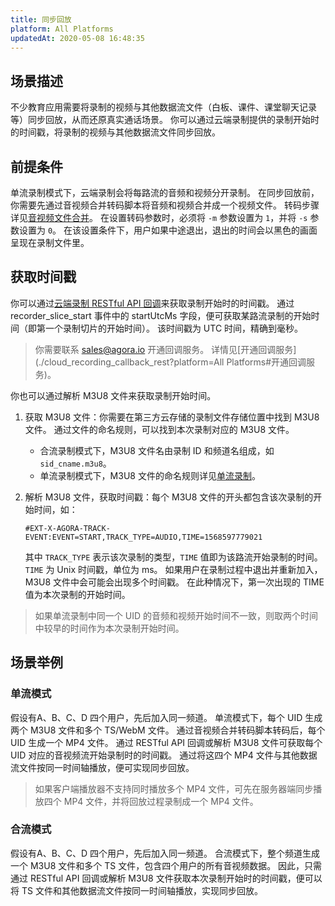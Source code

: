 ```yaml
---
title: 同步回放
platform: All Platforms
updatedAt: 2020-05-08 16:48:35
---
```

## 场景描述

不少教育应用需要将录制的视频与其他数据流文件（白板、课件、课堂聊天记录等）同步回放，从而还原真实通话场景。 你可以通过云端录制提供的录制开始时的时间戳，将录制的视频与其他数据流文件同步回放。

## 前提条件

单流录制模式下，云端录制会将每路流的音频和视频分开录制。 在同步回放前，你需要先通过音视频合并转码脚本将音频和视频合并成一个视频文件。 转码步骤详见[音视频文件合并](/cn/cloud-recording/cloud_recording_merge_files)。 在设置转码参数时，必须将 `-m` 参数设置为 `1`，并将 `-s` 参数设置为 `0`。 在该设置条件下，用户如果中途退出，退出的时间会以黑色的画面呈现在录制文件里。

## 获取时间戳

你可以通过[云端录制 RESTful API 回调](./cloud_recording_callback_rest)来获取录制开始时的时间戳。  通过 recorder_slice_start 事件中的 startUtcMs 字段，便可获取某路流录制的开始时间（即第一个录制切片的开始时间）。 该时间戳为 UTC 时间，精确到毫秒。

> 你需要联系 sales@agora.io 开通回调服务。 详情见[开通回调服务](./cloud_recording_callback_rest?platform=All Platforms#开通回调服务)。

你也可以通过解析 M3U8 文件来获取录制开始时间。

1. 获取 M3U8 文件：你需要在第三方云存储的录制文件存储位置中找到 M3U8 文件。 通过文件的命名规则，可以找到本次录制对应的 M3U8 文件。

   - 合流录制模式下，M3U8 文件名由录制 ID 和频道名组成，如 `sid_cname.m3u8`。
   - 单流录制模式下，M3U8 文件的命名规则详见[单流录制](./individual_recording_mode)。

2. 解析 M3U8 文件，获取时间戳：每个 M3U8 文件的开头都包含该次录制的开始时间，如：

   `#EXT-X-AGORA-TRACK-EVENT:EVENT=START,TRACK_TYPE=AUDIO,TIME=1568597779021`

   其中 `TRACK_TYPE` 表示该次录制的类型，`TIME` 值即为该路流开始录制的时间。 `TIME` 为 Unix 时间戳，单位为 ms。 如果用户在录制过程中退出并重新加入，M3U8 文件中会可能会出现多个时间戳。 在此种情况下，第一次出现的 TIME 值为本次录制的开始时间。

> 如果单流录制中同一个 UID 的音频和视频开始时间不一致，则取两个时间中较早的时间作为本次录制开始时间。

## 场景举例

### 单流模式

假设有A、B、C、D 四个用户，先后加入同一频道。 单流模式下，每个 UID 生成两个 M3U8 文件和多个 TS/WebM 文件。 通过音视频合并转码脚本转码后，每个 UID 生成一个 MP4 文件。 通过 RESTful API 回调或解析 M3U8 文件可获取每个 UID 对应的音视频流开始录制时的时间戳。 通过将这四个 MP4 文件与其他数据流文件按同一时间轴播放，便可实现同步回放。

> 如果客户端播放器不支持同时播放多个 MP4 文件，可先在服务器端同步播放四个 MP4 文件，并将回放过程录制成一个 MP4 文件。

### 合流模式

假设有A、B、C、D 四个用户，先后加入同一频道。 合流模式下，整个频道生成一个 M3U8 文件和多个 TS 文件，包含四个用户的所有音视频数据。 因此，只需通过 RESTful API 回调或解析 M3U8 文件获取本次录制开始时的时间戳，便可以将 TS 文件和其他数据流文件按同一时间轴播放，实现同步回放。